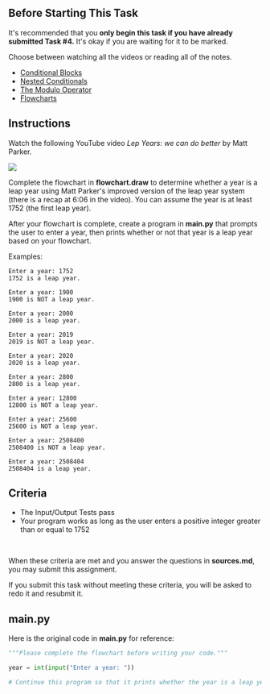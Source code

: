 ## Before Starting This Task

It's recommended that you **only begin this task if you have already submitted Task #4.** It's okay if you are waiting for it to be marked.

Choose between watching all the videos or reading all of the notes.

* [Conditional Blocks](https://github.com/Kitchener-Waterloo-Collegiate-and-VS/ICS3U/blob/main/Unit%201/1.16%20Conditional%20Blocks.md)
* [Nested Conditionals](https://github.com/Kitchener-Waterloo-Collegiate-and-VS/ICS3U/blob/main/Unit%201/1.17%20Nested%20Conditionals.md)
* [The Modulo Operator](https://github.com/Kitchener-Waterloo-Collegiate-and-VS/ICS3U/blob/main/Unit%201/1.18%20The%20Modulo%20Operator.md)
* [Flowcharts](https://github.com/Kitchener-Waterloo-Collegiate-and-VS/ICS3U/blob/main/Unit%201/1.19%20Flowcharts.md)

## Instructions

Watch the following YouTube video *Lep Years: we can do better* by Matt Parker. 

![](https://www.youtube.com/watch?v=qkt_wmRKYNQ)

Complete the flowchart in **flowchart.draw** to determine whether a year is a leap year using Matt Parker's improved version of the leap year system (there is a recap at 6:06 in the video). You can assume the year is at least 1752 (the first leap year).

After your flowchart is complete, create a program in **main.py** that prompts the user to enter a year, then prints whether or not that year is a leap year based on your flowchart.

Examples:

```
Enter a year: 1752
1752 is a leap year.
```
```
Enter a year: 1900
1900 is NOT a leap year.
```
```
Enter a year: 2000
2000 is a leap year.
```
```
Enter a year: 2019
2019 is NOT a leap year.
```
```
Enter a year: 2020
2020 is a leap year.
```
```
Enter a year: 2800
2800 is a leap year.
```
```
Enter a year: 12800
12800 is NOT a leap year.
```
```
Enter a year: 25600
25600 is NOT a leap year.
```
```
Enter a year: 2508400
2508400 is NOT a leap year.
```
```
Enter a year: 2508404
2508404 is a leap year.
```

## Criteria
* The Input/Output Tests pass
* Your program works as long as the user enters a positive integer greater than or equal to 1752

&nbsp;&nbsp;

When these criteria are met and you answer the questions in **sources.md**, you may submit this assignment.

If you submit this task without meeting these criteria, you will be asked to redo it and resubmit it.

## main.py

Here is the original code in **main.py** for reference:

```python
"""Please complete the flowchart before writing your code."""

year = int(input("Enter a year: "))

# Continue this program so that it prints whether the year is a leap year as described in the instructions
```
